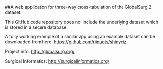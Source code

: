 ##A web application for three-way cross-tabulation of the GlobalSurg 2 dataset.

This GitHub code repository does not include the underlying dataset which is stored in a secure database.

A fully working example of a similar app using an example dataset can be downloaded from here: https://github.com/riinuots/shinyviz

Project info: http://globalsurg.org/

Surgical Informatics: http://surgicalinformatics.org/

